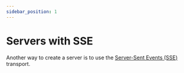 ```yaml
---
sidebar_position: 1
---
```


# Servers with SSE

Another way to create a server is to use the [Server-Sent Events (SSE)](https://developer.mozilla.org/en-US/docs/Web/API/Server-sent_events) transport. 